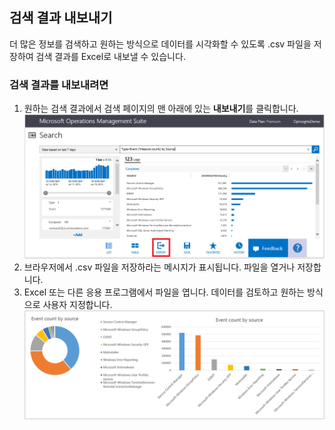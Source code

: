## 검색 결과 내보내기

더 많은 정보를 검색하고 원하는 방식으로 데이터를 시각화할 수 있도록 .csv 파일을 저장하여 검색 결과를 Excel로 내보낼 수 있습니다.

### 검색 결과를 내보내려면

1. 원하는 검색 결과에서 검색 페이지의 맨 아래에 있는 **내보내기**를 클릭합니다. ![검색에서 내보내기](./media/operational-insights-export/export-search.png)
2. 브라우저에서 .csv 파일을 저장하라는 메시지가 표시됩니다. 파일을 열거나 저장합니다.
3. Excel 또는 다른 응용 프로그램에서 파일을 엽니다. 데이터를 검토하고 원하는 방식으로 사용자 지정합니다. ![Excel 결과](./media/operational-insights-export/export-excel.png)

<!---HONumber=July15_HO4-->